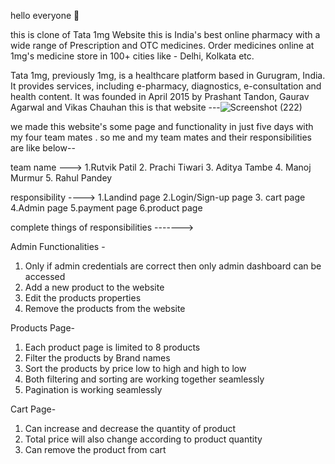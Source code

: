 hello everyone 👋


this is clone of Tata 1mg Website  this is  India's best online pharmacy with a wide range of Prescription and OTC medicines. Order medicines online at 1mg's medicine store in 100+ cities like - Delhi, Kolkata etc.


Tata 1mg, previously 1mg, is a healthcare platform based in Gurugram, India. It provides services, including e-pharmacy, diagnostics, e-consultation and health content. It was founded in April 2015 by Prashant Tandon, Gaurav Agarwal and Vikas Chauhan
this is that website ---![Screenshot (222)](https://user-images.githubusercontent.com/112895946/229419602-32501efe-f0fe-419d-97dc-0c15228ffa6c.png)

we made this website's some page and functionality in just five days with my four team mates .
 so  me and my team mates and their responsibilities are like below--
 
 
 team name --->
 1.Rutvik Patil
2. Prachi Tiwari 
3. Aditya Tambe 
4. Manoj Murmur
5. Rahul Pandey

responsibility ---->
1.Landind page
 2.Login/Sign-up page
3. cart page 
 4.Admin page 
 5.payment page 
 6.product page 
 
 complete things of responsibilities ------->
 
 Admin Functionalities -
1) Only if admin credentials are correct then only admin dashboard can be accessed 
2) Add a new product to the website
3) Edit the products properties
4) Remove the products from the website

Products Page-
1) Each product page is limited to 8 products 
2) Filter the products by Brand names
3) Sort the products by price low to high and high to low
4) Both filtering and sorting are working together seamlessly
5) Pagination is working seamlessly

Cart Page-
1) Can increase and decrease the quantity of product
2) Total price will also change according to product quantity
3) Can remove the product from cart



